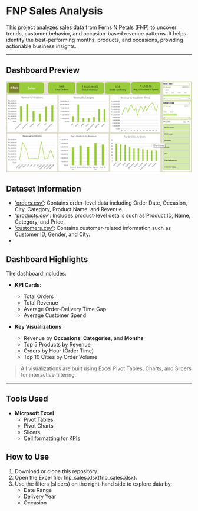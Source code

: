 # FNP Sales Analysis 
This project analyzes sales data from Ferns N Petals (FNP) to uncover trends, customer behavior, and occasion-based revenue patterns. It helps identify the best-performing months, products, and occasions, providing actionable business insights.

---

## Dashboard Preview
![Dashboard Screenshort](./images/fnp-dashboard.png)

## Dataset Information
- ['orders.csv'](./dataset/orders.csv): Contains order-level data including Order Date, Occasion, City, Category, Product Name, and Revenue.
- ['products.csv'](./dataset/products.csv): Includes product-level details such as Product ID, Name, Category, and Price.
- ['customers.csv'](./dataset/customers.csv): Contains customer-related information such as Customer ID, Gender, and City.
- 

## Dashboard Highlights

The dashboard includes:

- **KPI Cards**:
   - Total Orders
   - Total Revenue
   - Average Order-Delivery Time Gap
   - Average Customer Spend

- **Key Visualizations**:
  - Revenue by **Occasions**, **Categories**, and **Months**
  - Top 5 Products by Revenue
  - Orders by Hour (Order Time)
  - Top 10 Cities by Order Volume

> All visualizations are built using Excel Pivot Tables, Charts, and Slicers for interactive filtering.

---

## Tools Used

- **Microsoft Excel**
  - Pivot Tables
  - Pivot Charts
  - Slicers
  - Cell formatting for KPIs


## How to Use

1. Download or clone this repository.
2. Open the Excel file: fnp_sales.xlsx(fnp_sales.xlsx).
3. Use the filters (slicers) on the right-hand side to explore data by:
   - Date Range
   - Delivery Year
   - Occasion

